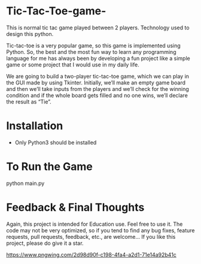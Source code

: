 # Tic-Tac-Toe-game-
This is normal tic tac game played between 2 players. Technology used to design this python. 

Tic-tac-toe is a very popular game, so this game is implemented using Python. So, the best and the most fun way to learn any programming language for me has always been by developing a fun project like a simple game or some project that I would use in my daily life.

We are going to build a two-player tic-tac-toe game, which we can play in the GUI made by using Tkinter. Initially, we’ll make an empty game board and then we’ll take inputs from the players and we’ll check for the winning condition and if the whole board gets filled and no one wins, we’ll declare the result as “Tie”.

# Installation
 *  Only Python3 should be installed
 
# To Run the Game
python main.py



# Feedback & Final Thoughts
Again, this project is intended for Education use. Feel free to use it. The code may not be very optimized,
so if you tend to find any bug fixes, 
feature requests, pull requests, feedback, etc., are welcome... 
If you like this project, please do give it a star.

https://www.pngwing.com/2d98d90f-c198-4fa4-a2d1-71e14a92b41c
